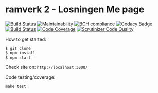 ramverk 2 - Losningen Me page
========================

[![Build Status](https://travis-ci.org/Schanihbg/ramverk2.svg?branch=master)](https://travis-ci.org/Schanihbg/ramverk2)
[![Maintainability](https://api.codeclimate.com/v1/badges/a8b6ca2615d90757656a/maintainability)](https://codeclimate.com/github/Schanihbg/ramverk2/maintainability)
[![BCH compliance](https://bettercodehub.com/edge/badge/Schanihbg/ramverk2?branch=master)](https://bettercodehub.com/)
[![Codacy Badge](https://api.codacy.com/project/badge/Grade/ae5a14591d8342719a9300bb11dd67df)](https://www.codacy.com/app/Schanihbg/ramverk2)
[![Build Status](https://scrutinizer-ci.com/g/Schanihbg/ramverk2/badges/build.png?b=master)](https://scrutinizer-ci.com/g/Schanihbg/ramverk2/build-status/master)
[![Code Coverage](https://scrutinizer-ci.com/g/Schanihbg/ramverk2/badges/coverage.png?b=master)](https://scrutinizer-ci.com/g/Schanihbg/ramverk2/?branch=master)
[![Scrutinizer Code Quality](https://scrutinizer-ci.com/g/Schanihbg/ramverk2/badges/quality-score.png?b=master)](https://scrutinizer-ci.com/g/Schanihbg/ramverk2/?branch=master)

How to get started:
```
$ git clone
$ npm install
$ npm start
```
Check site on:
`http://localhost:3000/`

Code testing/coverage:
```
make test
```
